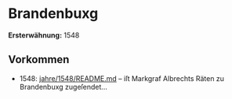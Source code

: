 # Brandenbuxg

**Ersterwähnung:** 1548

## Vorkommen
- 1548: [jahre/1548/README.md](../jahre/1548/README.md) – iſt Markgraf Albrechts Räten
zu Brandenbuxg zugeſendet...
